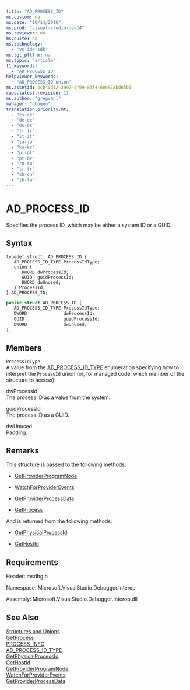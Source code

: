 ```yaml
---
title: "AD_PROCESS_ID"
ms.custom: na
ms.date: "10/14/2016"
ms.prod: "visual-studio-dev14"
ms.reviewer: na
ms.suite: na
ms.technology: 
  - "vs-ide-sdk"
ms.tgt_pltfrm: na
ms.topic: "article"
f1_keywords: 
  - "AD_PROCESS_ID"
helpviewer_keywords: 
  - "AD_PROCESS_ID union"
ms.assetid: 4cb40d12-2e92-4f09-83f4-689928bd65b3
caps.latest.revision: 11
ms.author: "gregvanl"
manager: "ghogen"
translation.priority.mt: 
  - "cs-cz"
  - "de-de"
  - "es-es"
  - "fr-fr"
  - "it-it"
  - "ja-jp"
  - "ko-kr"
  - "pl-pl"
  - "pt-br"
  - "ru-ru"
  - "tr-tr"
  - "zh-cn"
  - "zh-tw"
---
```

# AD_PROCESS_ID
Specifies the process ID, which may be either a system ID or a GUID.  
  
## Syntax  
  
```cpp#  
typedef struct _AD_PROCESS_ID {  
   AD_PROCESS_ID_TYPE ProcessIdType;  
   union {  
      DWORD dwProcessId;   
      GUID  guidProcessId;   
      DWORD dwUnused;   
   } ProcessId;  
} AD_PROCESS_ID;  
```  
  
```c#  
public struct AD_PROCESS_ID {  
   AD_PROCESS_ID_TYPE ProcessIdType;  
   DWORD              dwProcessId;   
   GUID               guidProcessId;   
   DWORD              dwUnused;   
};  
```  
  
## Members  
 `ProcessIdType`  
 A value from the [AD_PROCESS_ID_TYPE](../extensibility/ad_process_id_type.md) enumeration specifying how to interpret the `ProcessId` union (or, for managed code, which member of the structure to access).  
  
 dwProcessId  
 The process ID as a value from the system.  
  
 guidProcessId  
 The process ID as a GUID.  
  
 dwUnused  
 Padding.  
  
## Remarks  
 This structure is passed to the following methods:  
  
-   [GetProviderProgramNode](../extensibility/idebugprogramprovider2--getproviderprogramnode.md)  
  
-   [WatchForProviderEvents](../extensibility/idebugprogramprovider2--watchforproviderevents.md)  
  
-   [GetProviderProcessData](../extensibility/idebugprogramprovider2--getproviderprocessdata.md)  
  
-   [GetProcess](../extensibility/idebugport2--getprocess.md)  
  
 And is returned from the following methods:  
  
-   [GetPhysicalProcessId](../extensibility/idebugprocess2--getphysicalprocessid.md)  
  
-   [GetHostId](../extensibility/idebugprogramhost2--gethostid.md)  
  
## Requirements  
 Header: msdbg.h  
  
 Namespace: Microsoft.VisualStudio.Debugger.Interop  
  
 Assembly: Microsoft.VisualStudio.Debugger.Interop.dll  
  
## See Also  
 [Structures and Unions](../extensibility/structures-and-unions.md)   
 [GetProcess](../extensibility/idebugport2--getprocess.md)   
 [PROCESS_INFO](../extensibility/process_info.md)   
 [AD_PROCESS_ID_TYPE](../extensibility/ad_process_id_type.md)   
 [GetPhysicalProcessId](../extensibility/idebugprocess2--getphysicalprocessid.md)   
 [GetHostId](../extensibility/idebugprogramhost2--gethostid.md)   
 [GetProviderProgramNode](../extensibility/idebugprogramprovider2--getproviderprogramnode.md)   
 [WatchForProviderEvents](../extensibility/idebugprogramprovider2--watchforproviderevents.md)   
 [GetProviderProcessData](../extensibility/idebugprogramprovider2--getproviderprocessdata.md)